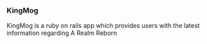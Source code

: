 ### KingMog

KingMog is a ruby on rails app which provides users with the latest information regarding A Realm Reborn
